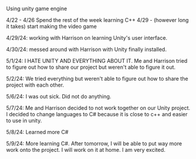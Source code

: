 Using unity game engine


4/22 - 4/26 Spend the rest of the week learning C++
4/29 - (however long it takes) start making the video game

4/29/24: working with Harrison on learning Unity's user interface. 

4/30/24: messed around with Harrison with Unity finally installed. 

5/1/24: I HATE UNITY AND EVERYTHING ABOUT IT. Me and Harrison tried to figure out how to share our project but weren't able to figure it out. 

5/2/24: We tried everything but weren't able to figure out how to share the project with each other. 

5/6/24: I was out sick. Did not do anything. 

5/7/24: Me and Harrison decided to not work together on our Unity project. I decided to change languages to C# because it is close to c++            and easier to use in unity. 

5/8/24: Learned more C#
        
5/9/24: More learning C#. After tomorrow, I will be able to put way more work onto the project. I will work on it at home. I am very excited. 
